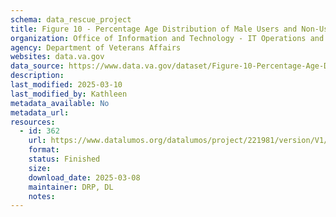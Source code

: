 ```yaml
---
schema: data_rescue_project 
title: Figure 10 - Percentage Age Distribution of Male Users and Non-Users FY2018
organization: Office of Information and Technology - IT Operations and Services (ITOPS)
agency: Department of Veterans Affairs
websites: data.va.gov
data_source: https://www.data.va.gov/dataset/Figure-10-Percentage-Age-Distribution-of-Male-User/xkey-42d9
description: 
last_modified: 2025-03-10
last_modified_by: Kathleen
metadata_available: No
metadata_url: 
resources:
  - id: 362
    url: https://www.datalumos.org/datalumos/project/221981/version/V1/view
    format: 
    status: Finished
    size: 
    download_date: 2025-03-08
    maintainer: DRP, DL
    notes: 
---
```

